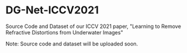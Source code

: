 # DG-Net-ICCV2021
Source Code and Dataset of our ICCV 2021 paper, "Learning to Remove Refractive Distortions from Underwater Images"

Note: Source code and dataset will be uploaded soon.
